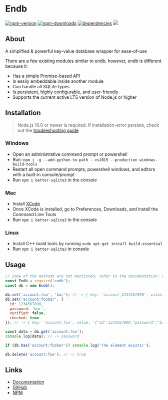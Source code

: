 # Endb

<p>
  <a href="https://www.npmjs.com/package/endb"><img src="https://img.shields.io/npm/v/endb.svg" alt="npm-version" /></a>
  <a href="https://www.npmjs.com/package/endb"><img src="https://img.shields.io/npm/dt/endb.svg" alt="npm-downloads" /></a>
  <a href="https://david-dm.org/chroventer/endb"><img src="https://img.shields.io/david/chroventer/endb.svg" alt="dependencies" /></a>
  <a href="https://github.com/chroventer/endb/stargazers"><img src="https://img.shields.io/github/stars/chroventer/endb.svg?style=social&label=Star"></a>
</p>

## About

A simplified & powerful key-value database wrapper for ease-of-use

There are a few existing modules similar to endb, however, endb is different because it:

- Has a simple Promise-based API
- Is easily embeddable inside another module
- Can handle all SQLite types
- Is persistent, highly configurable, and user-friendly
- Supports the current active LTS version of Node.js or higher

## Installation

> Node.js 10.0 or newer is required.
> If installation-error persists, check out the [troubleshooting guide](https://github.com/JoshuaWise/better-sqlite3/blob/master/docs/troubleshooting.md)

### Windows

- Open an administrative command prompt or powershell
- Run: `npm i -g --add-python-to-path --vs2015 --production windows-build-tools`
- Restart all open command prompts, powershell windows, and editors with a built-in console/prompt
- Run `npm i better-sqlite3` in the console

### Mac

- Install [XCode](https://developer.apple.com/xcode)
- Once XCode is installed, go to Preferences, Downloads, and install the Command Line Tools
- Run `npm i better-sqlite3` in the console

### Linux

- Install C++ build tools by running `sudo apt-get install build-essential`
- Run `npm i better-sqlite3` in console

## Usage

```js
// Some of the methods are not mentioned, refer to the documentation: endb.js.org
const Endb = require('endb');
const db = new Endb();

db.set('account:foo', 'bar'); // -> { key: 'account_1234567890', value: 'bar' }
db.set('account:foobar', {
  id: 1234567890,
  password: 'bar',
  verified: false,
  checked: true
}); // -> { key: 'account:foo', value: '{"id":1234567890,"password":"bar","verified":false,"checked":true}' }

const data = db.get('account:foo');
console.log(data); // -> password

if (db.has('account:foobar')) console.log('The element exists!');

db.delete('account:foo'); // -> true
```

## Links

- [Documentation](https://endb.js.org)
- [GitHub](https://github.com/chroventer/endb)
- [NPM](https://npmjs.com/endb)
